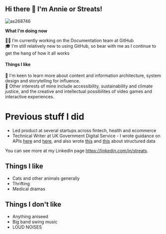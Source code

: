 ## Hi there 👋 I'm Annie or Streats!

![as268746](https://github.com/streats/streats/assets/12902836/f7c2d4cb-b424-4e03-9a8b-efdeed74867a)

**What I'm doing now**

👩‍💻 I’m currently working on the Documentation team at GitHub <br>
🎓 I'm still relatively new to using GitHub, so bear with me as I continue to get the hang of how it all works<br>

#### Things I like

🌱 I'm keen to learn more about content and information architecture, system design and storytelling for influence.<br>
🤔 Other interests of mine include accessibility, sustainability and climate justice, and the creative and intellectual possibilites of video games and interactive experiences.<br>

# Previous stuff I did
* Led product at several startups across fintech, health and ecommerce
* Technical Writer at UK Government Digital Service - I wrote guidance on APIs [here](https://www.gov.uk/guidance/defining-an-api-management-strategy) and [here](https://www.gov.uk/guidance/using-graphql-for-your-api), and also wrote [this](https://www.gov.uk/guidance/creating-and-sharing-spreadsheets) and [this](https://www.gov.uk/guidance/using-csv-file-format) about structured data

You can see more at my LinkedIn page https://linkedin.com/in/streats.

## Things I like

* Cats and other animals generally
* Thrifting
* Medical dramas

Things I don't like
-------------------

- Anything aniseed
- Big band swing music
- LOUD NOISES
